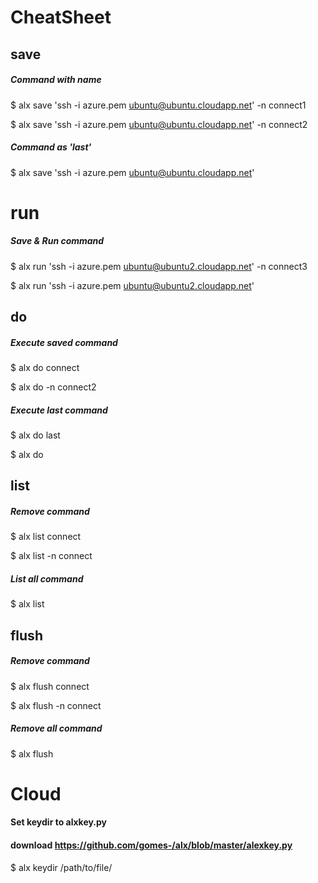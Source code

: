 # CheatSheet

## save
##### Command with name
$ alx save 'ssh -i azure.pem ubuntu@ubuntu.cloudapp.net' -n connect1

$ alx save 'ssh -i azure.pem ubuntu@ubuntu.cloudapp.net' -n connect2

##### Command as 'last'
$ alx save 'ssh -i azure.pem ubuntu@ubuntu.cloudapp.net'


# run
##### Save & Run command
$ alx run 'ssh -i azure.pem ubuntu@ubuntu2.cloudapp.net' -n connect3

$ alx run 'ssh -i azure.pem ubuntu@ubuntu2.cloudapp.net'


## do
##### Execute saved command
$ alx do connect

$ alx do -n connect2

##### Execute last command
$ alx do last

$ alx do


## list
##### Remove command
$ alx list connect

$ alx list -n connect

##### List all command
$ alx list

## flush
##### Remove command
$ alx flush connect

$ alx flush -n connect

##### Remove all command
$ alx flush

# Cloud
#### Set keydir to alxkey.py
#### download https://github.com/gomes-/alx/blob/master/alexkey.py
$ alx keydir /path/to/file/